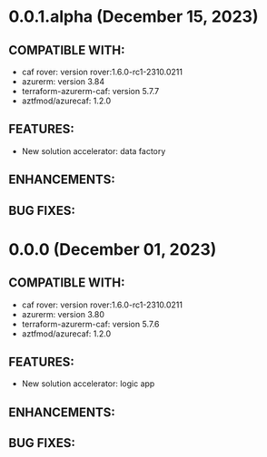 # 0.0.1.alpha (December 15, 2023)
## COMPATIBLE WITH:
* caf rover: version rover:1.6.0-rc1-2310.0211
* azurerm: version 3.84
* terraform-azurerm-caf: version 5.7.7
* aztfmod/azurecaf: 1.2.0

## FEATURES:
* New solution accelerator: data factory

## ENHANCEMENTS:

## BUG FIXES:

# 0.0.0 (December 01, 2023)
## COMPATIBLE WITH:
* caf rover: version rover:1.6.0-rc1-2310.0211
* azurerm: version 3.80
* terraform-azurerm-caf: version 5.7.6
* aztfmod/azurecaf: 1.2.0

## FEATURES:
* New solution accelerator: logic app

## ENHANCEMENTS:

## BUG FIXES:
